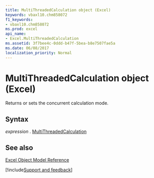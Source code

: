 ```yaml
---
title: MultiThreadedCalculation object (Excel)
keywords: vbaxl10.chm858072
f1_keywords:
- vbaxl10.chm858072
ms.prod: excel
api_name:
- Excel.MultiThreadedCalculation
ms.assetid: 3f7bee4c-0ddd-b47f-5bea-b8e7507fae5a
ms.date: 06/08/2017
localization_priority: Normal
---
```



# MultiThreadedCalculation object (Excel)

Returns or sets the concurrent calculation mode.


## Syntax

 _expression_ . [MultiThreadedCalculation](Excel.MultiThreadedCalculation.md)


## See also


[Excel Object Model Reference](overview/Excel/object-model.md)

[!include[Support and feedback](~/includes/feedback-boilerplate.md)]
